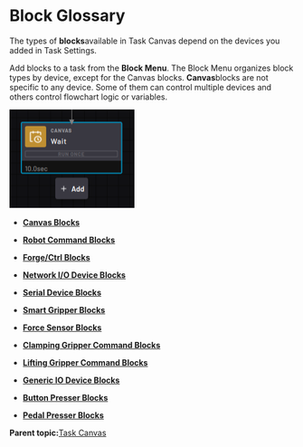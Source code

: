 # Block Glossary

The types of **blocks**available in Task Canvas depend on the devices you added in Task Settings.

Add blocks to a task from the **Block Menu**. The Block Menu organizes block types by device, except for the Canvas blocks. **Canvas**blocks are not specific to any device. Some of them can control multiple devices and others control flowchart logic or variables.

![](../Images/TaskCanvasBlockGlossary/Canvas-Block-Wait.png)

-   **[Canvas Blocks](../TaskCanvasBlockGlossary/Canvas-Overview.md)**  

-   **[Robot Command Blocks](../TaskCanvasBlockGlossary/Robot-Overview.md)**  

-   **[Forge/Ctrl Blocks](../TaskCanvasBlockGlossary/Device-ForgeCtrl.md)**  

-   **[Network I/O Device Blocks](../TaskCanvasBlockGlossary/Device-Network.md)**  

-   **[Serial Device Blocks](../TaskCanvasBlockGlossary/Device-Serial.md)**  

-   **[Smart Gripper Blocks](../TaskCanvasBlockGlossary/Device-SmartGripper.md)**  

-   **[Force Sensor Blocks](../TaskCanvasBlockGlossary/Device-ForceSensor.md)**  

-   **[Clamping Gripper Command Blocks](../TaskCanvasBlockGlossary/Device-ClampingGripper.md)**  

-   **[Lifting Gripper Command Blocks](../TaskCanvasBlockGlossary/Device-LiftingGripper.md)**  

-   **[Generic IO Device Blocks](../TaskCanvasBlockGlossary/Device-GenericIODevice.md)**  

-   **[Button Presser Blocks](../TaskCanvasBlockGlossary/Device-ButtonPresser.md)**  

-   **[Pedal Presser Blocks](../TaskCanvasBlockGlossary/Device-PedalPresser.md)**  


**Parent topic:**[Task Canvas](../TaskCanvas/TaskCanvasOverview.md)

